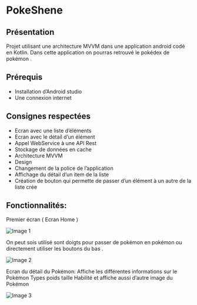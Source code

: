 # PokeShene

## Présentation 
Projet utilisant une architecture MVVM dans une application android codé en Kotlin.
Dans cette application on pourras retrouvé le pokédex de pokémon .

## Prérequis
* Installation d’Android studio
* Une connexion internet

## Consignes respectées
* Ecran avec une liste d’éléments 
* Ecran avec le détail d’un élément
* Appel WebService à une API Rest
* Stockage de données en cache 
* Architecture MVVM
* Design
* Changement de la police de l’application 
* Affichage du détail d’un item de la liste
* Création de bouton qui permette de passer d’un élément à un autre de la liste crée

## Fonctionnalités:

Premier écran ( Ecran Home ) 

![Image 1](https://github.com/AmirMss/PokeShene/blob/master/image/Capture%20d%E2%80%99%C3%A9cran%202020-05-17%20%C3%A0%2006.31.45.png)

On peut sois utilisé sont doigts pour passer de pokémon en pokémon ou directement utiliser les boutons du bas .

![Image 2](https://github.com/AmirMss/PokeShene/blob/master/image/Capture%20d%E2%80%99%C3%A9cran%202020-05-17%20%C3%A0%2006.31.51.png)

Ecran du détail du Pokémon:
Affiche les différentes informations sur le Pokémon 
Types poids taille Habilité et affiche aussi d’autre image du Pokémon

![Image 3](https://github.com/AmirMss/PokeShene/blob/master/image/Capture%20d%E2%80%99%C3%A9cran%202020-05-17%20%C3%A0%2006.32.03.png)
